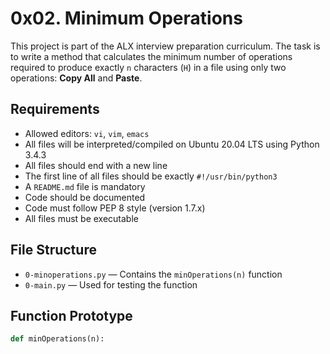 # 0x02. Minimum Operations

This project is part of the ALX interview preparation curriculum. The task is to write a method that calculates the minimum number of operations required to produce exactly `n` characters (`H`) in a file using only two operations: **Copy All** and **Paste**.

## Requirements

- Allowed editors: `vi`, `vim`, `emacs`
- All files will be interpreted/compiled on Ubuntu 20.04 LTS using Python 3.4.3
- All files should end with a new line
- The first line of all files should be exactly `#!/usr/bin/python3`
- A `README.md` file is mandatory
- Code should be documented
- Code must follow PEP 8 style (version 1.7.x)
- All files must be executable

## File Structure

- `0-minoperations.py` — Contains the `minOperations(n)` function
- `0-main.py` — Used for testing the function

## Function Prototype

```python
def minOperations(n):
